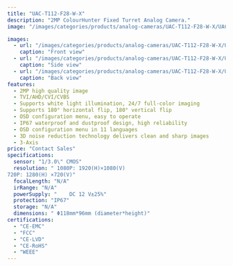```yaml
---
title: "UAC-T112-F28-W-X"
description: "2MP ColourHunter Fixed Turret Analog Camera."
image: "/images/categories/products/analog-cameras/UAC-T112-F28-W-X/UAC-T112-F28-W-X.png"

images:
  - url: "/images/categories/products/analog-cameras/UAC-T112-F28-W-X/UAC-T112-F28-W-X.png"
    caption: "Front view"
  - url: "/images/categories/products/analog-cameras/UAC-T112-F28-W-X/UAC-T112-F28-W-X2.png"
    caption: "Side view"
  - url: "/images/categories/products/analog-cameras/UAC-T112-F28-W-X/UAC-T112-F28-W-X1.png"
    caption: "Back view"
features:
  - 2MP high quality image
  - TVI/AHD/CVI/CVBS
  - Supports white light illumination, 24/7 full-color imaging
  - Supports 180° horizontal flip, 180° vertical flip
  - OSD configuration menu, easy to operate
  - IP67 waterproof and dustproof design, high reliability
  - OSD configuration menu in 11 languages
  - 3D noise reduction technology delivers clean and sharp images
  - 3-Axis
price: "Contact Sales"
specifications:
  sensor: "1/3.0\" CMOS"
  resolution: "	1080P: 1920(H)×1080(V)
720P: 1280(H) ×720(V)"
  focalLength: "N/A"
  irRange: "N/A"
  powerSupply: "	DC 12 V±25%"
  protection: "IP67"
  storage: "N/A"
  dimensions: "	Φ118mm*96mm (diameter*height)"
certifications:
  - "CE-EMC"
  - "FCC"
  - "CE-LVD"
  - "CE-RoHS"
  - "WEEE"
---
```

